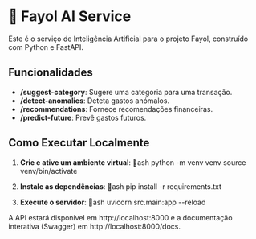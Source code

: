 # 🧠 Fayol AI Service

Este é o serviço de Inteligência Artificial para o projeto Fayol, construído com Python e FastAPI.

## Funcionalidades

-   **/suggest-category**: Sugere uma categoria para uma transação.
-   **/detect-anomalies**: Deteta gastos anómalos.
-   **/recommendations**: Fornece recomendações financeiras.
-   **/predict-future**: Prevê gastos futuros.

## Como Executar Localmente

1.  **Crie e ative um ambiente virtual**:
    ash
    python -m venv venv
    source venv/bin/activate
    

2.  **Instale as dependências**:
    ash
    pip install -r requirements.txt
    

3.  **Execute o servidor**:
    ash
    uvicorn src.main:app --reload
    

A API estará disponível em http://localhost:8000 e a documentação interativa (Swagger) em http://localhost:8000/docs.
